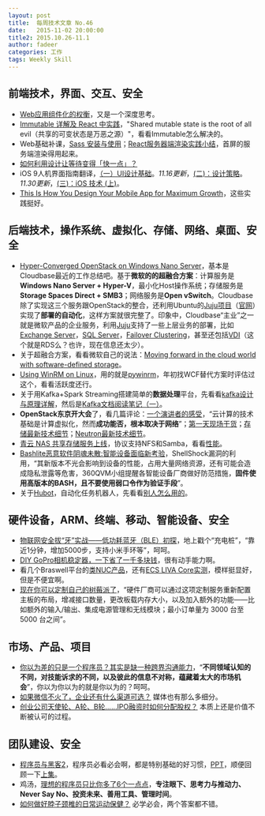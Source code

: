 ```yaml
---
layout: post
title:  每周技术文章 No.46
date:   2015-11-02 20:00:00
title2: 2015.10.26-11.1
author: fadeer
categories: 工作
tags: Weekly Skill
---
```


前端技术，界面、交互、安全
----
* [Web应用组件化的权衡](https://github.com/xufei/blog/issues/22)，又是一个深度思考。
* [Immutable 详解及 React 中实践](http://segmentfault.com/a/1190000003910357)，"Shared mutable state is the root of all evil（共享的可变状态是万恶之源）"，看看Immutable怎么解决的。
* Web基础补课，[Sass 安装与使用](http://segmentfault.com/a/1190000003912703)；[React服务器端渲染实践小结](http://www.alloyteam.com/2015/10/8783/)，首屏的服务端渲染得用起来。
* [如何利用设计让等待变得「快一点」？](http://www.woshipm.com/pd/227816.html) 
* iOS 9人机界面指南翻译，[（一）UI设计基础](http://isux.tencent.com/ios9-guideline-ch1.html)。*11.16更新*，[(二)：设计策略](http://isux.tencent.com/ios9-guideline-ch2.html)。*11.30更新*，[(三)：iOS 技术 (上)](http://isux.tencent.com/ios9-guideline-ch3-1.html)。
* [This Is How You Design Your Mobile App for Maximum Growth](http://firstround.com/review/this-is-how-you-design-your-app-for-maximum-growth/)，这些实践挺好。

后端技术，操作系统、虚拟化、存储、网络、桌面、安全
----
* [Hyper-Converged OpenStack on Windows Nano Server](https://cloudbase.it/hyper-c/)，基本是Cloudbase最近的工作总结吧。基于**微软的的超融合方案**：计算服务是**Windows Nano Server + Hyper-V**，最小化Host操作系统；存储服务是**Storage Spaces Direct + SMB3**；网络服务是**Open vSwitch**。Cloudbase除了实现这三个服务跟OpenStack的整合，还利用Ubuntu的[Juju项目](http://www.ubuntu.com/cloud/tools/juju)（[官网](https://jujucharms.com/)）实现了**部署的自动化**，这样方案就很完整了。印象中，Cloudbase“主业”之一就是微软产品的企业服务，利用[Juju](https://cloudbase.it/juju/)支持了一些上层业务的部署，比如[Exchange Server](https://cloudbase.it/cbsl_project/exchange/)，[SQL Server](https://cloudbase.it/cbsl_project/sql-server/)，[Failover Clustering](https://cloudbase.it/cbsl_project/wsfc/)，甚至还包括[VDI](https://cloudbase.it/cbsl_project/vdi/)（这个就是RDS么？也许，现在信息还太少）。
* 关于超融合方案，看看微软自己的说法：[Moving forward in the cloud world with software-defined storage](http://blogs.technet.com/b/windowsserver/archive/2015/10/29/moving-forward-in-the-cloud-world-with-software-defined-storage.aspx)。
* [Using WinRM on Linux](http://blogs.technet.com/b/heyscriptingguy/archive/2015/10/27/using-winrm-on-linux.aspx)，用的就是[pywinrm](https://github.com/diyan/pywinrm)，年初找WCF替代方案时评估过这个，看看活跃度还行。
* 关于用Kafka+Spark Streaming搭建简单的**数据处理**平台，先看看[kafka设计与原理详解](http://segmentfault.com/a/1190000003922549)，然后是[Kafka文档阅读笔记（一）](http://segmentfault.com/a/1190000003912925)。
* **OpenStack东京开大会**了，看几篇评论：[一个演讲者的感受](http://yeasy.blogspot.hk/2015/10/openstack-summit-2015-tokyo.html)，“云计算的技术基础是计算虚拟化，然而**成功能否，根本取决于网络**”；[第一天现场干货](https://www.ustack.com/news/openstack-summit%EF%BC%8D1/)；[存储最新技术细节](https://www.ustack.com/news/openstack-summit-cehp/)；[Neutron最新技术细节](https://www.ustack.com/news/openstack-summit-neutron/)。
* [青云 NAS 共享存储服务上线](https://log.qingcloud.com/?p=1121)，协议支持NFS和Samba，看看[性能](https://docs.qingcloud.com/guide/vnas.html#nasio)。
* [Bashlite恶意软件阴魂未散:智能设备面临新考验](http://drops.wooyun.org/papers/9990)，ShellShock漏洞的利用，“其新版本不光会影响到设备的性能，占用大量网络资源，还有可能会造成隐私泄露等危害，360QVM小组提醒各智能设备厂商做好防范措施，**固件使用高版本的BASH，且不要使用弱口令作为验证手段**”。
* 关于[Hubot](https://hubot.github.com/)，自动化任务机器人，先看看[别人怎么用的](http://www.wired.com/2015/10/the-most-important-startups-hardest-worker-isnt-a-person/)。

硬件设备，ARM、终端、移动、智能设备、安全
----
<!--preview-end-->
* [物联网安全拔“牙”实战——低功耗蓝牙（BLE）初探](http://drops.wooyun.org/tips/10109)，地上戳个“充电桩”，“靠近1分钟，增加5000步，支持小米手环等”，呵呵。
* [DIY GoPro相机稳定器，一下省了一千多块钱](http://www.leiphone.com/news/201510/I5OnS1sWMVDzP5uA.html)，很有动手能力啊。
* 看几个Braswell平台的[类NUC产品](http://www.techbang.com/posts/39613-variety-of-small-computers-update-braswell-platform-specifications-summary)，还有[ECS LIVA Core实测](http://www.techbang.com/posts/39470-ecs-liva-measured-core-mini-computers-macbook-equipped-with-core-m-processor)，模样挺显好，但是不便宜啊。
* [现在你可以定制自己的树莓派了](http://techcrunch.cn/2015/10/29/custom-pi)，“硬件厂商可以通过这项定制服务重新配置主板的布局，增减接口数量，更改板载内存大小，以及加入额外的功能——比如额外的输入/输出、集成电源管理和无线模块；最小订单量为 3000 台至 5000 台之间”。

市场、产品、项目
----
* [你以为差的只是一个程序员？其实是缺一种跨界沟通能力](http://36kr.com/p/5039141.html)，“**不同领域认知的不同，对技能诉求的不同，以及彼此的信息不对称，蕴藏着太大的市场机会**”，你以为你以为的就是你以为的？呵呵。
* [如果微信不火了，企业还有什么渠道可选？](http://www.woshipm.com/operate/225531.html) 媒体也有那么多细分。
* [创业公司天使轮、A轮、B轮……IPO融资时如何分配股权？](http://www.goingconcern.net/article/8503) 本质上还是价值不断被认可的过程。

团队建设、安全
----
* [程序员与黑客2](http://mp.weixin.qq.com/s?__biz=MzA3NTEzMTUwNA==&mid=400140051&idx=1&sn=50ada120843cb4057ebb224d595f964d&scene=0#rd)，程序员必看必会啊，都是特别基础的好习惯，[PPT](https://raw.githubusercontent.com/evilcos/papers/master/%E7%A8%8B%E5%BA%8F%E5%91%98%E4%B8%8E%E9%BB%91%E5%AE%A22.pptx)，顺便回顾一下[上集](https://github.com/evilcos/papers/raw/master/%E7%A8%8B%E5%BA%8F%E5%91%98%E4%B8%8E%E9%BB%91%E5%AE%A2.ppt)。
* 鸡汤，[理想的程序员只比你多了6个一点点](http://www.phpxs.com/post/4338)，**专注眼下、思考力与推动力、Never Say No、投资未来、善用工具、管理时间**。
* [如何做好脖子颈椎的日常运动保健？](http://www.zhihu.com/question/25121874/answer/66491964) 必学必会，两个答案都不错。



